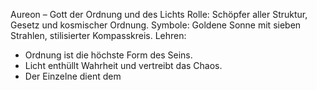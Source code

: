 Aureon – Gott der Ordnung und des Lichts
Rolle: Schöpfer aller Struktur, Gesetz und kosmischer Ordnung.
Symbole: Goldene Sonne mit sieben Strahlen, stilisierter Kompasskreis.
Lehren:
- Ordnung ist die höchste Form des Seins.
- Licht enthüllt Wahrheit und vertreibt das Chaos.
- Der Einzelne dient dem
